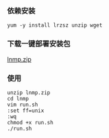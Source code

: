 ### 依赖安装
```
﻿yum -y install lrzsz unzip wget
```

### 下载一键部署安装包
[lnmp.zip](assets/lnmp.zip)


### 使用
```
unzip lnmp.zip
cd lnmp
vim run.sh
:set ff=unix
:wq
chmod +x run.sh
./run.sh
```